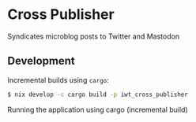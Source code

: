 # Cross Publisher

Syndicates microblog posts to Twitter and Mastodon


## Development

Incremental builds using `cargo`:

```bash
$ nix develop -c cargo build -p iwt_cross_publisher
```

Running the application using cargo (incremental build)
